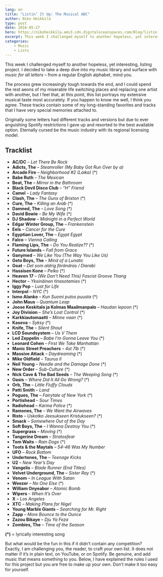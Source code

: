 ```yaml
---
lang: en
title: "Listin’ It Up: The Musical ABC"
author: Niko Heikkilä
type: post
date: 2016-05-27
hero: https://nikoheikkila.ams3.cdn.digitaloceanspaces.com/Blog/listin-it-up-the-musical-abc.png
excerpt: This week I challenged myself to another hopeless, yet interesting, listing project.
categories:
    - Music
    - Lists
---
```


This week I challenged myself to another hopeless, yet interesting, listing project. I decided to take a deep dive into my music library and surface with _music for all letters_ – from a regular English alphabet, mind you.

The process grew increasingly tough towards the end, and I could spend the rest aeons of my miserable life switching places and replacing one artist with another, but I feel that, at this point, this list portrays my extensive musical taste most accurately. If you happen to know me well, I think you agree. These tracks contain some of my long-standing favorites and tracks that I have very special memories attached to.

Originally some letters had different tracks and versions but due to ever anguishing Spotify restrictions I gave up and resorted to the best available option. Eternally cursed be the music industry with its regional licensing model.

## Tracklist

-   **AC/DC** – _Let There Be Rock_
-   **Adicts, The** – _Steamroller (My Baby Got Run Over by a)_
-   **Arcade Fire** – _Neighborhood #2 (Laika)_ (\*)
-   **Babe Ruth** – _The Mexican_
-   **Beat, The** – _Mirror in the Bathroom_
-   **Black Devil Disco Club** – _“H” Friend_
-   **Camel** – _Lady Fantasy_
-   **Clash, The** – _The Guns of Brixton_ (\*)
-   **Cure, The** – _Killing an Arab_ (\*)
-   **Damned, The** – _Love Song_ (\*)
-   **David Bowie** – _Be My Wife_ (\*)
-   **DJ Shadow** – _Midnight in a Perfect World_
-   **Edgar Winter Group, The** – _Frankenstein_
-   **Eels** – _Cancer for the Cure_
-   **Egyptian Lover, The** – _Egypt Egypt_
-   **Falco** – _Vienna Calling_
-   **Flaming Lips, The** – _Do You Realize??_ (\*)
-   **Future Islands** – _Fall from Grace_
-   **Ganymed** – _We Like You (The Way You Like Us)_
-   **Geto Boys, The** – _Mind of a Lunatic_
-   **Goat** – _Det som aldrig förändras / Diarabi_
-   **Hassisen Kone** – _Pelko_ (\*)
-   **Heaven 17** – _(We Don’t Need This) Fascist Groove Thang_
-   **Hector** &#8211; _Yksinäinen tinasotamies_ (\*)
-   **Iggy Pop** – _Lust for Life_
-   **Interpol** – _NYC_ (\*)
-   **Ismo Alanko** – _Kun Suomi putos puusta_ (\*)
-   **John Maus** – _Quantum Leap_
-   **Joose Keskitalo ja Kolmas Maailmanpalo** – _Haudan lepoon_ (\*)
-   **Joy Division** – _She’s Lost Control_ (\*)
-   **Karkkiautomaatti** – _Minne vaan_ (\*)
-   **Kaseva** – _Syksy_ (\*)
-   **Knife, The** – _Silent Shout_
-   **LCD Soundsystem** – _Us V Them_
-   **Led Zeppelin** – _Babe I’m Gonna Leave You_ (\*)
-   **Leonard Cohen** – _First We Take Manhattan_
-   **Manic Street Preachers** – _4st 7lb_ (\*)
-   **Massive Attack** – _Daydreaming_ (\*)
-   **Mike Oldfield** – _Taurus II_
-   **Neil Young** – _Needle and the Damage Done_ (\*)
-   **New Order** – _Sub-Culture_ (\*)
-   **Nick Cave & The Bad Seeds** – _The Weeping Song_ (\*)
-   **Oasis** – _Where Did It All Go Wrong?_ (\*)
-   **Orb, The** – _Little Fluffy Clouds_
-   **Patti Smith** – _Land_
-   **Pogues, The** – _Fairytale of New York_ (\*)
-   **Portishead** – _Sour Times_
-   **Radiohead** – _Karma Police_ (\*)
-   **Ramones, The** – _We Want the Airwaves_
-   **Risto** – _Uskotko Jeesukseen Kristukseen?_ (\*)
-   **Smack** – _Somewhere Out of the Day_
-   **Soft Boys, The** – _I Wanna Destroy You_ (\*)
-   **Supergrass** – _Moving_ (\*)
-   **Tangerine Dream** – _Stratosfear_
-   **Tom Waits** – _Rain Dogs_ (\*)
-   **Toots & the Maytals** – _54–46 Was My Number_
-   **UFO** – _Rock Bottom_
-   **Undertones, The** – _Teenage Kicks_
-   **U2** – _New Year’s Day_
-   **Vangelis** – _Blade Runner (End Titles)_
-   **Velvet Underground, The** – _Sister Ray_ (\*)
-   **Venom** – _In League With Satan_
-   **Weezer** – _No One Else_ (\*)
-   **William Onyeabor** – _Atomic Bomb_
-   **Wipers** – _When It’s Over_
-   **X** – _Los Angeles_
-   **XTC** – _Making Plans for Nigel_
-   **Young Marble Giants** – _Searching for Mr. Right_
-   **Zapp** – _More Bounce to the Ounce_
-   **Zazou Bikaye** – _Dju Ya Feza_
-   **Zombies, The** – _Time of the Season_

**(\*)** = lyrically interesting song

But what would be the fun in this if it didn’t contain any competition? Exactly, I am challenging you, the reader, to craft your own list. It does not matter if it’s in plain text, on YouTube, or on Spotify. Be genuine, and add music that means something to you. Below, I have explained the rules I used for this project but you are free to make up your own. Don’t make it too easy for yourself.
